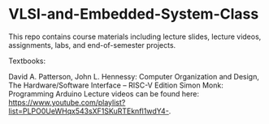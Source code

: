# VLSI-and-Embedded-System-Class
This repo contains course materials including lecture slides, lecture videos, assignments, labs, and end-of-semester projects.

Textbooks:

David A. Patterson, John L. Hennessy: Computer Organization and Design, The Hardware/Software Interface – RISC-V Edition
Simon Monk: Programming Arduino
Lecture videos can be found here: https://www.youtube.com/playlist?list=PLPO0UeWHqx543sXF1SKuRTEknfI1wdY4-.

